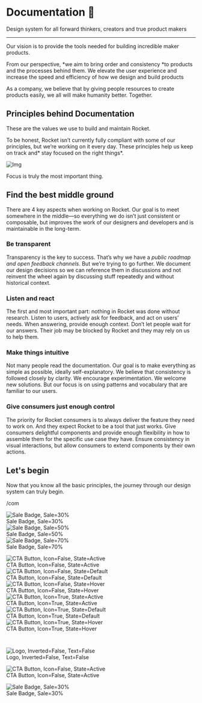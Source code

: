 
# Documentation 🚀

Design system for all forward thinkers, creators and true product makers

---

Our vision is to provide the tools needed for building incredible maker products.

From our perspective, *we aim to bring order and consistency *to products and the processes behind them. We elevate the user experience and increase the speed and efficiency of how we design and build products

As a company, we believe that by giving people resources to create products easily, we all will make humanity better. Together.

## Principles behind Documentation

These are the values we use to build and maintain Rocket.

To be honest, Rocket isn’t currently fully compliant with some of our principles, but we’re working on it every day. These principles help us keep on track and* stay focused on the right things*.

![Img](https://studio-assets.supernova.io/design-systems/14533/9289758a-6300-472a-bbc6-a57098081abf.jpeg)

Focus is truly the most important thing.

## Find the best middle ground

There are 4 key aspects when working on Rocket. Our goal is to meet somewhere in the middle—so everything we do isn’t just consistent or composable, but improves the work of our designers and developers and is maintainable in the long-term.

### Be transparent

Transparency is the key to success. That’s why we have a *public roadmap and open feedback channels*. But we’re trying to go further. We document our design decisions so we can reference them in discussions and not reinvent the wheel again by discussing stuff repeatedly and without historical context.

### Listen and react

The first and most important part: nothing in Rocket was done without research. Listen to users, actively ask for feedback, and act on users’ needs. When answering, provide enough context. Don’t let people wait for our answers. Their job may be blocked by Rocket and they may rely on us to help them.

### Make things intuitive

Not many people read the documentation. Our goal is to make everything as simple as possible, ideally self-explanatory. We believe that consistency is followed closely by clarity. We encourage experimentation. We welcome new solutions. But our focus is on using patterns and vocabulary that are familiar to our users.

### Give consumers just enough control

The priority for Rocket consumers is to always deliver the feature they need to work on. And they expect Rocket to be a tool that just works. Give consumers delightful components and provide enough flexibility in how to assemble them for the specific use case they have. Ensure consistency in visual interactions, but allow consumers to extend components by their own actions.

## Let's begin

Now that you know all the basic principles, the journey through our design system can truly begin.

/com

  
![Sale Badge, Sale=30%](https://studio-assets.supernova.io/design-systems/14533/cda60ee2-011f-40d4-b3aa-284f52e7a0b8.png)  
Sale Badge, Sale=30%  
![Sale Badge, Sale=50%](https://studio-assets.supernova.io/design-systems/14533/53b85623-5b63-41a0-b3f9-3dc1d4c17ae3.png)  
Sale Badge, Sale=50%  
![Sale Badge, Sale=70%](https://studio-assets.supernova.io/design-systems/14533/0398ca4b-86ad-4a4b-8a87-934f2c973336.png)  
Sale Badge, Sale=70%  


  
![CTA Button, Icon=False, State=Active](https://studio-assets.supernova.io/design-systems/14533/98fff0d1-5086-41a5-8907-5f2842531b06.png)  
CTA Button, Icon=False, State=Active  
![CTA Button, Icon=False, State=Default](https://studio-assets.supernova.io/design-systems/14533/e109f6f6-87c0-4518-a99b-e0feb7e96498.png)  
CTA Button, Icon=False, State=Default  
![CTA Button, Icon=False, State=Hover](https://studio-assets.supernova.io/design-systems/14533/349b232a-7b05-4f87-8299-5d0428bc0e37.png)  
CTA Button, Icon=False, State=Hover  
![CTA Button, Icon=True, State=Active](https://studio-assets.supernova.io/design-systems/14533/1ba502ad-aa42-4b2c-b559-95c8f5b63626.png)  
CTA Button, Icon=True, State=Active  
![CTA Button, Icon=True, State=Default](https://studio-assets.supernova.io/design-systems/14533/8aa20c51-0d90-4a13-ba02-ad51e6db6c68.png)  
CTA Button, Icon=True, State=Default  
![CTA Button, Icon=True, State=Hover](https://studio-assets.supernova.io/design-systems/14533/5e5ab53f-f6e7-4633-9459-49b458a27ef3.png)  
CTA Button, Icon=True, State=Hover  


```javascript  
  
```

  
![Logo, Inverted=False, Text=False](https://studio-assets.supernova.io/design-systems/14533/eb317601-23cf-4b07-838c-8f7492a70e7f.png)  
Logo, Inverted=False, Text=False  


  
  


  
![CTA Button, Icon=False, State=Active](https://studio-assets.supernova.io/design-systems/14533/98fff0d1-5086-41a5-8907-5f2842531b06.png)  
CTA Button, Icon=False, State=Active  


  
![Sale Badge, Sale=30%](https://studio-assets.supernova.io/design-systems/14533/cda60ee2-011f-40d4-b3aa-284f52e7a0b8.png)  
Sale Badge, Sale=30%  
